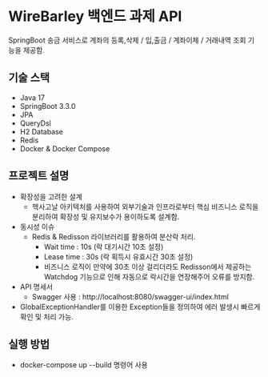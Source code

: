 # WireBarley 백엔드 과제 API

SpringBoot 송금 서비스로 계좌의 등록,삭제 / 입,출금 / 계좌이체 / 거래내역 조회 기능을 제공함.

## 기술 스택

- Java 17
- SpringBoot 3.3.0
- JPA
- QueryDsl
- H2 Database
- Redis
- Docker & Docker Compose

## 프로젝트 설명

- 확장성을 고려한 설계
  - 헥사고날 아키텍처를 사용하여 외부기술과 인프라로부터 핵심 비즈니스 로직을 분리하여 확장성 및 유지보수가 용이하도록 설계함.
- 동시성 이슈
  - Redis & Redisson 라이브러리를 활용하여 분산락 처리.
    - Wait time : 10s (락 대기시간 10초 설정)
    - Lease time : 30s (락 획득시 유효시간 30초 설정)
    - 비즈니스 로직이 만약에 30초 이상 걸리더라도 Redisson에서 제공하는 Watchdog 기능으로 인해 자동으로 락시간을 연장해주어 오류를 방지함.
- API 명세서
  - Swagger 사용 : http://localhost:8080/swagger-ui/index.html
- GlobalExceptionHandler를 이용한 Exception들을 정의하여 에러 발생시 빠르게 확인 및 처리 가능.

## 실행 방법

- docker-compose up --build 명령어 사용